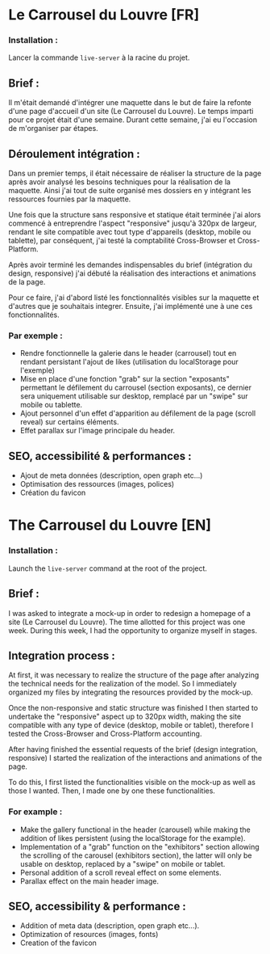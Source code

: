 # Le Carrousel du Louvre [FR]

### Installation : 
Lancer la commande `live-server` à la racine du projet.

## Brief : 
Il m'était demandé d'intégrer une maquette dans le but de faire la refonte d'une page d'accueil d'un site (Le Carrousel du Louvre).
Le temps imparti pour ce projet était d'une semaine. Durant cette semaine, j'ai eu l'occasion de m'organiser par étapes.

## Déroulement intégration : 
Dans un premier temps, il était nécessaire de réaliser la structure de la page après avoir analysé les besoins techniques pour la réalisation de la maquette.
Ainsi j'ai tout de suite organisé mes dossiers en y intégrant les ressources fournies par la maquette.

Une fois que la structure sans responsive et statique était terminée j'ai alors commencé à entreprendre l'aspect "responsive" jusqu'à 320px de largeur, rendant le site compatible avec tout type d'appareils (desktop, mobile ou tablette), par conséquent, j'ai testé la comptabilité Cross-Browser et Cross-Platform.

Après avoir terminé les demandes indispensables du brief (intégration du design, responsive) j'ai débuté la réalisation des interactions et animations de la page.

Pour ce faire, j'ai d'abord listé les fonctionnalités visibles sur la maquette et d'autres que je souhaitais integrer. Ensuite, j'ai implémenté une à une ces fonctionnalités.

### Par exemple : 
- Rendre fonctionnelle la galerie dans le header (carrousel) tout en rendant persistant l'ajout de likes (utilisation du localStorage pour l'exemple)
- Mise en place d'une fonction "grab" sur la section "exposants" permettant le défilement du carrousel (section exposants), ce dernier sera uniquement utilisable sur desktop, remplacé par un "swipe" sur mobile ou tablette.
- Ajout personnel d'un effet d'apparition au défilement de la page (scroll reveal) sur certains éléments.
- Effet parallax sur l'image principale du header.

## SEO, accessibilité & performances : 
- Ajout de meta données (description, open graph etc...)
- Optimisation des ressources (images, polices)
- Création du favicon

# The Carrousel du Louvre [EN]

### Installation : 
Launch the `live-server` command at the root of the project.

## Brief : 
I was asked to integrate a mock-up in order to redesign a homepage of a site (Le Carrousel du Louvre).
The time allotted for this project was one week. During this week, I had the opportunity to organize myself in stages.

## Integration process : 
At first, it was necessary to realize the structure of the page after analyzing the technical needs for the realization of the model.
So I immediately organized my files by integrating the resources provided by the mock-up.

Once the non-responsive and static structure was finished I then started to undertake the "responsive" aspect up to 320px width, making the site compatible with any type of device (desktop, mobile or tablet), therefore I tested the Cross-Browser and Cross-Platform accounting.

After having finished the essential requests of the brief (design integration, responsive) I started the realization of the interactions and animations of the page.

To do this, I first listed the functionalities visible on the mock-up as well as those I wanted. Then, I made one by one these functionalities.

### For example : 
- Make the gallery functional in the header (carousel) while making the addition of likes persistent (using the localStorage for the example).
- Implementation of a "grab" function on the "exhibitors" section allowing the scrolling of the carousel (exhibitors section), the latter will only be usable on desktop, replaced by a "swipe" on mobile or tablet.
- Personal addition of a scroll reveal effect on some elements.
- Parallax effect on the main header image.

## SEO, accessibility & performance : 
- Addition of meta data (description, open graph etc...).
- Optimization of resources (images, fonts)
- Creation of the favicon

